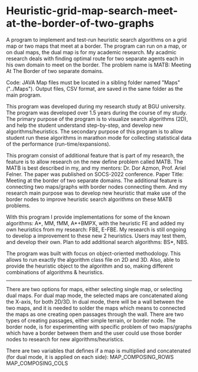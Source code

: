 # Heuristic-grid-map-search-meet-at-the-border-of-two-graphs
A program to implement and test-run heuristic search algorithms on a grid map or two maps that meet at a border.
The program can run on a map, or on dual maps, the dual map is for my academic research.
My acadmic research deals with finding optimal route for two separate agents each in his own domain to meet on the border.
The problem name is MATB: Meeting At The Border of two separate domains.

Code:  JAVA
Map files must be located in a sibling folder named "Maps" ("../Maps").
Output files, CSV format, are saved in the same folder as the main program.

This program was developed during my research study at BGU university.
The program was developed over 1.5 years during the course of my study.
The primary purpose of the program is to visualize search algorithms (2D),
and help the student understand step-by-step, and develop new algorithms/heuristics.
The secondary purpose of this program is to allow student run these algorithms
in marathon mode for collecting statistical data of the performance (run-time/expansions).

This program consist of additional feature that is part of my research,
  the feature is to allow research on the new define problem called MATB.
The MATB is best described in my, and my mentors: Dr. Dor Azmon, Prof. Ariel Felner.
The paper was published on SOCS-2022 conference.
Paper Title: Meeting at the border of two separate domains.
The additional feature is connecting two maps/graphs with border nodes connecting them.
And my research main purpose was to develop new heuristic that make use of the border nodes
  to improve heuristic search algorithms on these MATB problems.

With this program I provide implementations for some of the known algorithms:
A*, MM, fMM, A*+BMPX, with the heuristic FE and added my own heuristics from my research:
  FBE,  E-FBE.
My research is still ongoing to develop a improvement to these new 2 heuristics.
Users may test them, and develop their own.
Plan to add additional search algorithms:  BS*, NBS.

The program was built with focus on object-oriented methodology.
This allows to run exactly the algorithm class file on 2D and 3D.
Also, able to provide the heuristic object to the algorithm and so,
making different combinations of algorithms & heuristics.

-----------------------------------------------------------
 
There are two options for maps, either selecting single map, or selecting dual maps.
For dual map mode, the selected maps are concatenated along the X-axis, for both 2D/3D.
In dual mode, there will be a wall between the two maps, and it is needed to solder the maps
  which means to connected the maps as one creating open passages through the wall.
There are two types of creating passages, either simple terrain, or border node.
The border node, is for experimenting with specific problem of two maps/graphs which
  have a border between them and the user could use those border nodes to research for new
  algorithms/heuristics.

There are two variables that defines if a map is multiplied and concatenated (for dual mode, it is applied on each side):
  MAP_COMPOSING_ROWS
  MAP_COMPOSING_COLS
  
  

